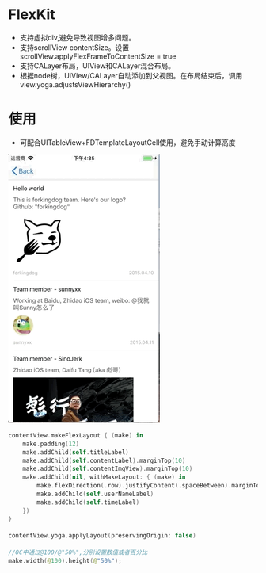 # FlexKit
* 支持虚拟div,避免导致视图增多问题。  
* 支持scrollView contentSize。设置scrollView.applyFlexFrameToContentSize = true   
* 支持CALayer布局，UIView和CALayer混合布局。  
* 根据node树，UIView/CALayer自动添加到父视图。在布局结束后，调用view.yoga.adjustsViewHierarchy()    
# 使用     
* 可配合UITableView+FDTemplateLayoutCell使用，避免手动计算高度    
<img src='https://github.com/ONECATYU/FlexKit/blob/master/Images/screen.gif'/>   

```swift
contentView.makeFlexLayout { (make) in
    make.padding(12)
    make.addChild(self.titleLabel)
    make.addChild(self.contentLabel).marginTop(10)
    make.addChild(self.contentImgView).marginTop(10)
    make.addChild(nil, withMakeLayout: { (make) in
        make.flexDirection(.row).justifyContent(.spaceBetween).marginTop(10)
        make.addChild(self.userNameLabel)
        make.addChild(self.timeLabel)
    })
}

contentView.yoga.applyLayout(preservingOrigin: false)

//OC中通过@100/@"50%",分别设置数值或者百分比
make.width(@100).height(@"50%");
```    
